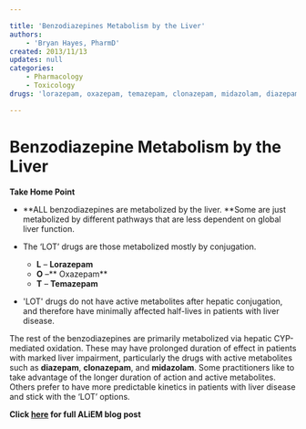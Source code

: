 ```yaml
---

title: 'Benzodiazepines Metabolism by the Liver'
authors:
    - 'Bryan Hayes, PharmD'
created: 2013/11/13
updates: null
categories:
    - Pharmacology
    - Toxicology
drugs: 'lorazepam, oxazepam, temazepam, clonazepam, midazolam, diazepam'

---
```




# Benzodiazepine Metabolism by the Liver

**Take Home Point**

-   **ALL benzodiazepines are metabolized by the liver. **Some are just metabolized by different pathways that are less dependent on global liver function.

- The ‘LOT’ drugs are those metabolized mostly by conjugation.
  - **L** – **<span class="drug">Lorazepam</span>** 
  - **O** –** <span class="drug">Oxazepam</span>**
  - **T** – **<span class="drug">Temazepam</span>**

-   'LOT' drugs do not have active metabolites after hepatic conjugation, and therefore have minimally affected half-lives in patients with liver disease. 

The rest of the benzodiazepines are primarily metabolized via hepatic CYP-mediated oxidation. These may have prolonged duration of effect in patients with marked liver impairment, particularly the drugs with active metabolites such as **<span class="drug">diazepam</span>**, **<span class="drug">clonazepam</span>**, and **<span class="drug">midazolam</span>**. Some practitioners like to take advantage of the longer duration of action and active metabolites. Others prefer to have more predictable kinetics in patients with liver disease and stick with the ‘LOT’ options.

**Click [here](https://www.aliem.com/2013/all-benzodiazepines-are-metabolized-by-the-liver/) for full ALiEM blog post** 
